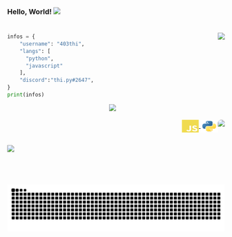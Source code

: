 ### Hello, World! <img width="45" src="https://raw.githubusercontent.com/simple-icons/simple-icons/develop/icons/python.svg"> 
#
<span><img height="180em" src="https://github-readme-stats.vercel.app/api?username=403thi&show_icons=true&theme=dark&include_all_commits=true&count_private=true" align="right"/></span>
```py
infos = {
    "username": "403thi",
    "langs": [
      "python",
      "javascript"
    ],
    "discord":"thi.py#2647",
}
print(infos)
```
<div align="center">
  <a href="https://github.com/403thi">
  <img height="180em" src="https://github-readme-stats.vercel.app/api/top-langs/?username=403thi&layout=compact&langs_count=7&theme=dark"/>
</div>
<div style="display: inline_block" align="right"><br>
  <img align="center" height="30" width="40" src="https://raw.githubusercontent.com/devicons/devicon/master/icons/javascript/javascript-plain.svg">
  <img align="center" height="30" width="40" src="https://raw.githubusercontent.com/devicons/devicon/master/icons/python/python-original.svg">
  <img align="right" height="150" style="border-radius:50px;" src= "https://avatars.githubusercontent.com/u/82724852?v=4">
</div>
  
  ##
 
<div> 
  <a href = "mailto:thidotpy@gmail.com"><img src="https://img.shields.io/badge/-Gmail-%23333?style=for-the-badge&logo=gmail&logoColor=white" target="_blank"></a>
  
  ![Snake animation](https://github.com/403thi/403thi/blob/output/github-contribution-grid-snake.svg)
 
</div>
